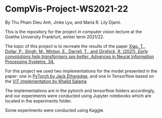 # CompVis-Project-WS2021-22

By Thu Pham Dieu Anh, Jinke Lyu, and Maria R. Lily Djami.

This is the repository for the project in computer vision lecture at the Goethe University Frankfurt, winter term 2021/22.

The topic of this project is to recreate the results of the paper 
[Xiao, T., Dollar, P., Singh, M., Mintun, E., Darrell, T., and Girshick, R. (2021). *Early convolutions help transformers see better*. Advances in Neural Information Processing Systems, 34.](https://arxiv.org/abs/2106.14881)

For this project we used two implementations for the model presented in the paper: one in [PyTorch by Jack Etheredge](https://github.com/Jack-Etheredge/early_convolutions_vit_pytorch), and one in Tensorflow based on the [ViT implementation by Khalid Salama](https://keras.io/examples/vision/image_classification_with_vision_transformer/)

The implementations are in the pytorch and tensorflow folders accordingly, and our experiments were conducted using Jupyter notebooks which are located in the experiments folder.

Some experiments were conducted using Kaggle. 
